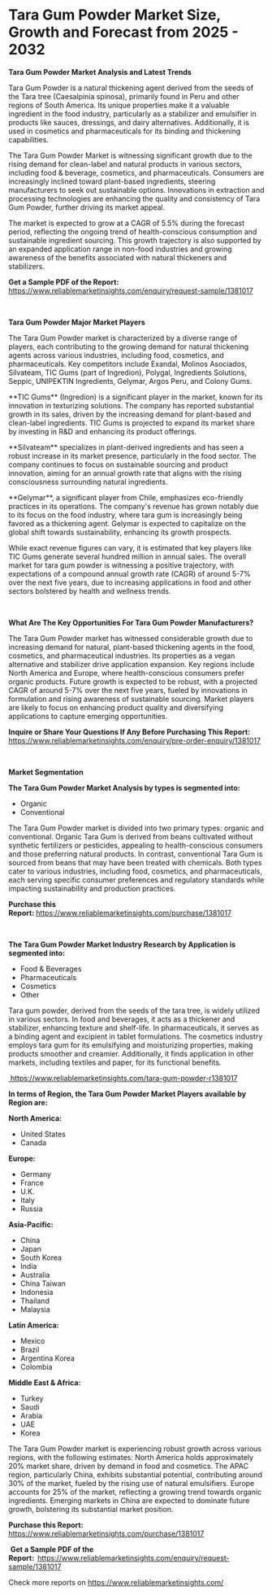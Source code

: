 <p><h1>Tara Gum Powder Market Size, Growth and Forecast from 2025 - 2032</h1></p><p><strong>Tara Gum Powder Market Analysis and Latest Trends</strong></p>
<p><p>Tara Gum Powder is a natural thickening agent derived from the seeds of the Tara tree (Caesalpinia spinosa), primarily found in Peru and other regions of South America. Its unique properties make it a valuable ingredient in the food industry, particularly as a stabilizer and emulsifier in products like sauces, dressings, and dairy alternatives. Additionally, it is used in cosmetics and pharmaceuticals for its binding and thickening capabilities.</p><p>The Tara Gum Powder Market is witnessing significant growth due to the rising demand for clean-label and natural products in various sectors, including food & beverage, cosmetics, and pharmaceuticals. Consumers are increasingly inclined toward plant-based ingredients, steering manufacturers to seek out sustainable options. Innovations in extraction and processing technologies are enhancing the quality and consistency of Tara Gum Powder, further driving its market appeal. </p><p>The market is expected to grow at a CAGR of 5.5% during the forecast period, reflecting the ongoing trend of health-conscious consumption and sustainable ingredient sourcing. This growth trajectory is also supported by an expanded application range in non-food industries and growing awareness of the benefits associated with natural thickeners and stabilizers.</p></p>
<p><strong>Get a Sample PDF of the Report:&nbsp;</strong> <a href="https://www.reliablemarketinsights.com/enquiry/request-sample/1381017?utm_campaign=2280&utm_medium=2&utm_source=Github&utm_content=ia&utm_term=02042025&utm_id=tara-gum-powder">https://www.reliablemarketinsights.com/enquiry/request-sample/1381017</a></p>
<p>&nbsp;</p>
<p><strong>Tara Gum Powder Major Market Players</strong></p>
<p><p>The Tara Gum Powder market is characterized by a diverse range of players, each contributing to the growing demand for natural thickening agents across various industries, including food, cosmetics, and pharmaceuticals. Key competitors include Exandal, Molinos Asociados, Silvateam, TIC Gums (part of Ingredion), Polygal, Ingredients Solutions, Seppic, UNIPEKTIN Ingredients, Gelymar, Argos Peru, and Colony Gums.</p><p>**TIC Gums** (Ingredion) is a significant player in the market, known for its innovation in texturizing solutions. The company has reported substantial growth in its sales, driven by the increasing demand for plant-based and clean-label ingredients. TIC Gums is projected to expand its market share by investing in R&D and enhancing its product offerings.</p><p>**Silvateam** specializes in plant-derived ingredients and has seen a robust increase in its market presence, particularly in the food sector. The company continues to focus on sustainable sourcing and product innovation, aiming for an annual growth rate that aligns with the rising consciousness surrounding natural ingredients.</p><p>**Gelymar**, a significant player from Chile, emphasizes eco-friendly practices in its operations. The company's revenue has grown notably due to its focus on the food industry, where tara gum is increasingly being favored as a thickening agent. Gelymar is expected to capitalize on the global shift towards sustainability, enhancing its growth prospects.</p><p>While exact revenue figures can vary, it is estimated that key players like TIC Gums generate several hundred million in annual sales. The overall market for tara gum powder is witnessing a positive trajectory, with expectations of a compound annual growth rate (CAGR) of around 5-7% over the next five years, due to increasing applications in food and other sectors bolstered by health and wellness trends.</p></p>
<p>&nbsp;</p>
<p><strong>What Are The Key Opportunities For Tara Gum Powder Manufacturers?</strong></p>
<p><p>The Tara Gum Powder market has witnessed considerable growth due to increasing demand for natural, plant-based thickening agents in the food, cosmetics, and pharmaceutical industries. Its properties as a vegan alternative and stabilizer drive application expansion. Key regions include North America and Europe, where health-conscious consumers prefer organic products. Future growth is expected to be robust, with a projected CAGR of around 5-7% over the next five years, fueled by innovations in formulation and rising awareness of sustainable sourcing. Market players are likely to focus on enhancing product quality and diversifying applications to capture emerging opportunities.</p></p>
<p><strong>Inquire or Share Your Questions If Any Before Purchasing This Report:</strong> <a href="https://www.reliablemarketinsights.com/enquiry/pre-order-enquiry/1381017?utm_campaign=2280&utm_medium=2&utm_source=Github&utm_content=ia&utm_term=02042025&utm_id=tara-gum-powder">https://www.reliablemarketinsights.com/enquiry/pre-order-enquiry/1381017</a></p>
<p>&nbsp;</p>
<p><strong>Market Segmentation</strong></p>
<p><strong>The Tara Gum Powder Market Analysis by types is segmented into:</strong></p>
<p><ul><li>Organic</li><li>Conventional</li></ul></p>
<p><p>The Tara Gum Powder market is divided into two primary types: organic and conventional. Organic Tara Gum is derived from beans cultivated without synthetic fertilizers or pesticides, appealing to health-conscious consumers and those preferring natural products. In contrast, conventional Tara Gum is sourced from beans that may have been treated with chemicals. Both types cater to various industries, including food, cosmetics, and pharmaceuticals, each serving specific consumer preferences and regulatory standards while impacting sustainability and production practices.</p></p>
<p><strong>Purchase this Report:&nbsp;</strong><a href="https://www.reliablemarketinsights.com/purchase/1381017?utm_campaign=2280&utm_medium=2&utm_source=Github&utm_content=ia&utm_term=02042025&utm_id=tara-gum-powder">https://www.reliablemarketinsights.com/purchase/1381017</a></p>
<p>&nbsp;</p>
<p><strong>The Tara Gum Powder Market Industry Research by Application is segmented into:</strong></p>
<p><ul><li>Food & Beverages</li><li>Pharmaceuticals</li><li>Cosmetics</li><li>Other</li></ul></p>
<p><p>Tara gum powder, derived from the seeds of the tara tree, is widely utilized in various sectors. In food and beverages, it acts as a thickener and stabilizer, enhancing texture and shelf-life. In pharmaceuticals, it serves as a binding agent and excipient in tablet formulations. The cosmetics industry employs tara gum for its emulsifying and moisturizing properties, making products smoother and creamier. Additionally, it finds application in other markets, including textiles and paper, for its functional benefits.</p></p>
<p><a href="https://www.reliablemarketinsights.com/tara-gum-powder-r1381017?utm_campaign=2280&utm_medium=2&utm_source=Github&utm_content=ia&utm_term=02042025&utm_id=tara-gum-powder">&nbsp;https://www.reliablemarketinsights.com/tara-gum-powder-r1381017</a></p>
<p><strong>In terms of Region, the Tara Gum Powder Market Players available by Region are:</strong></p>
<p>
    <p> <strong> North America: </strong>
        <ul>
            <li>United States</li>
            <li>Canada</li>
        </ul>
        </p> 
    <p> <strong> Europe: </strong>
        <ul>
            <li>Germany</li>
            <li>France</li>
            <li>U.K.</li>
            <li>Italy</li>
            <li>Russia</li>
        </ul>
        </p> 
    <p> <strong> Asia-Pacific: </strong>
        <ul>
            <li>China</li>
            <li>Japan</li>
            <li>South Korea</li>
            <li>India</li>
            <li>Australia</li>
            <li>China Taiwan</li>
            <li>Indonesia</li>
            <li>Thailand</li>
            <li>Malaysia</li>
        </ul>
        </p> 
    <p> <strong> Latin America: </strong>
        <ul>
            <li>Mexico</li>
            <li>Brazil</li>
            <li>Argentina Korea</li>
            <li>Colombia</li>
        </ul>
        </p> 
    <p> <strong> Middle East & Africa: </strong>
        <ul>
            <li>Turkey</li>
            <li>Saudi</li>
            <li>Arabia</li>
            <li>UAE</li>
            <li>Korea</li>
        </ul>
    </p>
    </p>
<p><p>The Tara Gum Powder market is experiencing robust growth across various regions, with the following estimates: North America holds approximately 20% market share, driven by demand in food and cosmetics. The APAC region, particularly China, exhibits substantial potential, contributing around 30% of the market, fueled by the rising use of natural emulsifiers. Europe accounts for 25% of the market, reflecting a growing trend towards organic ingredients. Emerging markets in China are expected to dominate future growth, bolstering its substantial market position.</p></p>
<p><strong>Purchase this Report: </strong><a href="https://www.reliablemarketinsights.com/purchase/1381017?utm_campaign=2280&utm_medium=2&utm_source=Github&utm_content=ia&utm_term=02042025&utm_id=tara-gum-powder">https://www.reliablemarketinsights.com/purchase/1381017</a></p>
<p>&nbsp;<strong>Get a Sample PDF of the Report:&nbsp;&nbsp;</strong><a href="https://www.reliablemarketinsights.com/enquiry/request-sample/1381017?utm_campaign=2280&utm_medium=2&utm_source=Github&utm_content=ia&utm_term=02042025&utm_id=tara-gum-powder">https://www.reliablemarketinsights.com/enquiry/request-sample/1381017</a></p>
<p><strong></strong></p>
<p>Check more reports on <a href="https://www.reliablemarketinsights.com/?utm_campaign=2280&utm_medium=2&utm_source=Github&utm_content=ia&utm_term=02042025&utm_id=tara-gum-powder">https://www.reliablemarketinsights.com/</a></p>